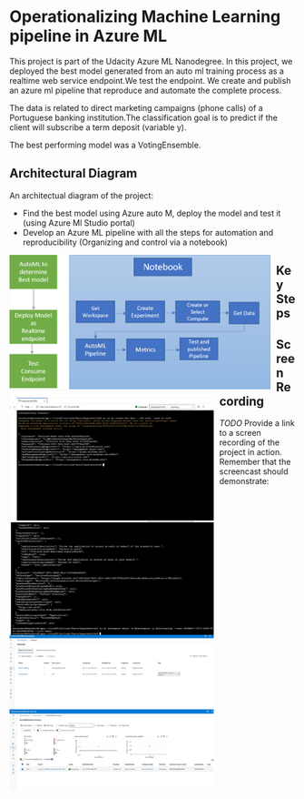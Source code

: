 
# Operationalizing Machine Learning pipeline in Azure ML

This project is part of the Udacity Azure ML Nanodegree. In this project, we  deployed the best model generated from an auto ml training  process as a realtime web service endpoint.We test the endpoint. We create and publish an azure ml pipeline that reproduce and automate the complete process.

The data is related to direct marketing campaigns (phone calls) of a Portuguese banking institution.The classification goal is to predict if the client will subscribe a term deposit (variable y).

The best performing model was a VotingEnsemble. 

## Architectural Diagram
An architectual diagram of the project:
* Find the best model using Azure auto M, deploy the model and test it (using Azure Ml Studio portal)
* Develop an Azure ML pipeline with all the steps for automation and reproducibility (Organizing and control via a notebook)

<img src="diagram.png" width=460 heigth = 400  alt="operationalizing pipeline"  style="float: left; margin-right: 10px;" />

## Key Steps
<p>
    <img src="screens/azserviceprincipal.JPG"  width=360 heigth = 300   alt="operationalizing pipeline"  style="float: left; margin-right: 10px;" />
    <img src="screens/amlworkspaceshare.JPG"  width=360 heigth = 300  alt="operationalizing pipeline"  style="float: left; margin-right: 10px;" />
    <img src="screens/datasets.JPG"   width=360 heigth = 300 alt="operationalizing pipeline"  style="float: left; margin-right: 10px;" />
    <img src="screens/automl_experiment.JPG" width=360 heigth = 300   alt="operationalizing pipeline"  style="float: left; margin-right: 10px;" />
</p>

## Screen Recording
*TODO* Provide a link to a screen recording of the project in action. Remember that the screencast should demonstrate:


